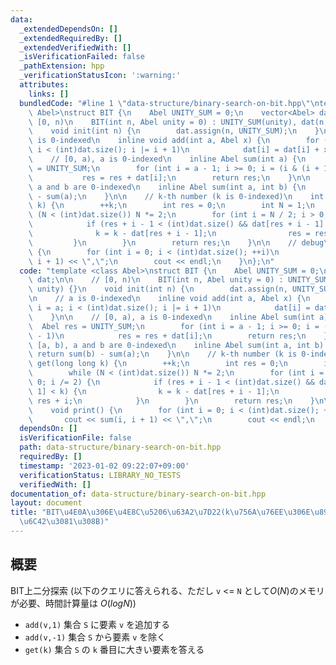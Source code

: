 ```yaml
---
data:
  _extendedDependsOn: []
  _extendedRequiredBy: []
  _extendedVerifiedWith: []
  _isVerificationFailed: false
  _pathExtension: hpp
  _verificationStatusIcon: ':warning:'
  attributes:
    links: []
  bundledCode: "#line 1 \"data-structure/binary-search-on-bit.hpp\"\ntemplate <class\
    \ Abel>\nstruct BIT {\n    Abel UNITY_SUM = 0;\n    vector<Abel> dat;\n\n    //\
    \ [0, n)\n    BIT(int n, Abel unity = 0) : UNITY_SUM(unity), dat(n, unity) {}\n\
    \    void init(int n) {\n        dat.assign(n, UNITY_SUM);\n    }\n\n    // a\
    \ is 0-indexed\n    inline void add(int a, Abel x) {\n        for (int i = a;\
    \ i < (int)dat.size(); i |= i + 1)\n            dat[i] = dat[i] + x;\n    }\n\n\
    \    // [0, a), a is 0-indexed\n    inline Abel sum(int a) {\n        Abel res\
    \ = UNITY_SUM;\n        for (int i = a - 1; i >= 0; i = (i & (i + 1)) - 1)\n \
    \           res = res + dat[i];\n        return res;\n    }\n\n    // [a, b),\
    \ a and b are 0-indexed\n    inline Abel sum(int a, int b) {\n        return sum(b)\
    \ - sum(a);\n    }\n\n    // k-th number (k is 0-indexed)\n    int get(long long\
    \ k) {\n        ++k;\n        int res = 0;\n        int N = 1;\n        while\
    \ (N < (int)dat.size()) N *= 2;\n        for (int i = N / 2; i > 0; i /= 2) {\n\
    \            if (res + i - 1 < (int)dat.size() && dat[res + i - 1] < k) {\n  \
    \              k = k - dat[res + i - 1];\n                res = res + i;\n   \
    \         }\n        }\n        return res;\n    }\n\n    // debug\n    void print()\
    \ {\n        for (int i = 0; i < (int)dat.size(); ++i)\n            cout << sum(i,\
    \ i + 1) << \",\";\n        cout << endl;\n    }\n};\n"
  code: "template <class Abel>\nstruct BIT {\n    Abel UNITY_SUM = 0;\n    vector<Abel>\
    \ dat;\n\n    // [0, n)\n    BIT(int n, Abel unity = 0) : UNITY_SUM(unity), dat(n,\
    \ unity) {}\n    void init(int n) {\n        dat.assign(n, UNITY_SUM);\n    }\n\
    \n    // a is 0-indexed\n    inline void add(int a, Abel x) {\n        for (int\
    \ i = a; i < (int)dat.size(); i |= i + 1)\n            dat[i] = dat[i] + x;\n\
    \    }\n\n    // [0, a), a is 0-indexed\n    inline Abel sum(int a) {\n      \
    \  Abel res = UNITY_SUM;\n        for (int i = a - 1; i >= 0; i = (i & (i + 1))\
    \ - 1)\n            res = res + dat[i];\n        return res;\n    }\n\n    //\
    \ [a, b), a and b are 0-indexed\n    inline Abel sum(int a, int b) {\n       \
    \ return sum(b) - sum(a);\n    }\n\n    // k-th number (k is 0-indexed)\n    int\
    \ get(long long k) {\n        ++k;\n        int res = 0;\n        int N = 1;\n\
    \        while (N < (int)dat.size()) N *= 2;\n        for (int i = N / 2; i >\
    \ 0; i /= 2) {\n            if (res + i - 1 < (int)dat.size() && dat[res + i -\
    \ 1] < k) {\n                k = k - dat[res + i - 1];\n                res =\
    \ res + i;\n            }\n        }\n        return res;\n    }\n\n    // debug\n\
    \    void print() {\n        for (int i = 0; i < (int)dat.size(); ++i)\n     \
    \       cout << sum(i, i + 1) << \",\";\n        cout << endl;\n    }\n};"
  dependsOn: []
  isVerificationFile: false
  path: data-structure/binary-search-on-bit.hpp
  requiredBy: []
  timestamp: '2023-01-02 09:22:07+09:00'
  verificationStatus: LIBRARY_NO_TESTS
  verifiedWith: []
documentation_of: data-structure/binary-search-on-bit.hpp
layout: document
title: "BIT\u4E0A\u306E\u4E8C\u5206\u63A2\u7D22(k\u756A\u76EE\u306E\u8981\u7D20\u3092\
  \u6C42\u3081\u308B)"
---
```


## 概要

BIT上二分探索 (以下のクエリに答えられる、ただし `v` <= `N` として$O(N)$のメモリが必要、時間計算量は $O(log N)$)

- `add(v,1)`  集合 `S` に要素 `v` を追加する
- `add(v,-1)` 集合 `S` から要素 `v` を除く
- `get(k)`    集合 `S` の `k` 番目に大きい要素を答える
